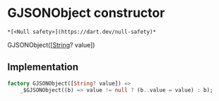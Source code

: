 


# GJSONObject constructor




    *[<Null safety>](https://dart.dev/null-safety)*



GJSONObject([[String](https://api.flutter.dev/flutter/dart-core/String-class.html)? value])





## Implementation

```dart
factory GJSONObject([String? value]) =>
    _$GJSONObject((b) => value != null ? (b..value = value) : b);
```







